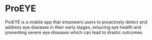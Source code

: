 # ProEYE
ProEYE is a mobile app that empowers users to proactively detect and address eye diseases in their early stages, ensuring  eye health and preventing severe eye diseases which can lead to drastic outcomes

